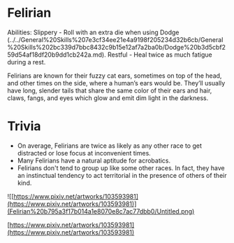 # Felirian

Abilities: Slippery - Roll with an extra die when using Dodge (../../General%20Skills%207e3cf34ee21e4a9198f205234d32b6cb/General%20Skills%202bc339d7bbc8432c9b15e12af7a2ba0b/Dodge%20b3d5cbf259d54af18df20b9dd1cb242a.md).
Restful - Heal twice as much fatigue during a rest.

Felirians are known for their fuzzy cat ears, sometimes on top of the head, and other times on the side, where a human’s ears would be. They’ll usually have long, slender tails that share the same color of their ears and hair, claws, fangs, and eyes which glow and emit dim light in the darkness.

# Trivia

- On average, Felirians are twice as likely as any other race to get distracted or lose focus at inconvenient times.
- Many Felirians have a natural aptitude for acrobatics.
- Felirians don't tend to group up like some other races. In fact, they have an instinctual tendency to act territorial in the presence of others of their kind.

![[https://www.pixiv.net/artworks/103593981](https://www.pixiv.net/artworks/103593981)](Felirian%20b795a3f17b014a1e8070e8c7ac77dbb0/Untitled.png)

[https://www.pixiv.net/artworks/103593981](https://www.pixiv.net/artworks/103593981)